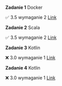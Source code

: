 **Zadanie 1** Docker

:white_check_mark: 3.5 wymaganie 2 [Link](https://github.com/damianbarszcz/ebiznes/tree/main/zadanie-1)


**Zadanie 2** Scala

:white_check_mark: 3.5 wymaganie 2 [Link](https://github.com/damianbarszcz/ebiznes/tree/main/zadanie-2)

**Zadanie 3** Kotlin

:x: 3.0 wymaganie 1 [Link](https://github.com/damianbarszcz/ebiznes/tree/main/zadanie-3)

**Zadanie 4** Kotlin

:x: 3.0 wymaganie 1 [Link](https://github.com/damianbarszcz/ebiznes/tree/main/zadanie-3)


